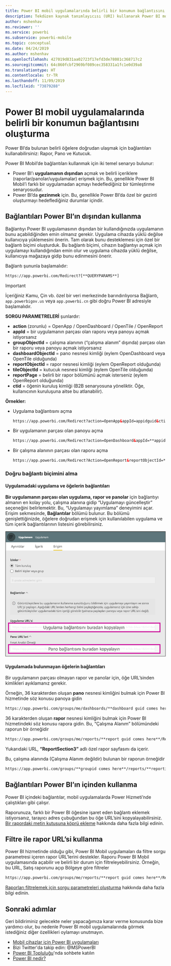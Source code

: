 ```yaml
---
title: Power BI mobil uygulamalarında belirli bir konumun bağlantısını oluşturma
description: Tekdüzen kaynak tanımlayıcısı (URI) kullanarak Power BI mobil uygulamasındaki belirli bir panonun, kutucuğun veya raporun ayrıntılı bağlantısını oluşturmayı öğrenin.
author: mshenhav
ms.reviewer: ''
ms.service: powerbi
ms.subservice: powerbi-mobile
ms.topic: conceptual
ms.date: 04/24/2019
ms.author: mshenhav
ms.openlocfilehash: 427019d831aa02723f17efd3de78081c368717c2
ms.sourcegitcommit: 64c860fcbf2969bf089cec358331a1fc1e0d39a8
ms.translationtype: HT
ms.contentlocale: tr-TR
ms.lasthandoff: 11/09/2019
ms.locfileid: "73879288"
---
```

# <a name="create-a-link-to-a-specific-location-in-the-power-bi-mobile-apps"></a>Power BI mobil uygulamalarında belirli bir konumun bağlantısını oluşturma
Power BI’da bulunan belirli öğelere doğrudan ulaşmak için bağlantıları kullanabilirsiniz: Rapor, Pano ve Kutucuk.

Power BI Mobil’de bağlantıları kullanmak için iki temel senaryo bulunur: 

* Power BI’ı **uygulamanın dışından** açmak ve belirli içeriklere (raporlar/panolar/uygulamalar) erişmek için. Bu, genellikle Power BI Mobil’i farklı bir uygulamadan açmayı hedeflediğiniz bir tümleştirme senaryosudur. 
* Power BI’da **gezinmek** için. Bu, genellikle Power BI’da özel bir gezinti oluşturmayı hedeflediğiniz durumlar içindir.


## <a name="use-links-from-outside-of-power-bi"></a>Bağlantıları Power BI’ın dışından kullanma
Bağlantıyı Power BI uygulamasının dışından bir kullandığınızda uygulamanın bunu açabildiğinden emin olmanız gerekir. Uygulama cihazda yüklü değilse kullanıcıya yüklemesini önerin. Tam olarak bunu desteklemesi için özel bir bağlantı biçimi oluşturduk. Bu bağlantı biçimi, cihazın bağlantıyı açmak için uygulamayı kullandığından emin olur ve uygulama cihazda yüklü değilse, kullanıcıya mağazaya gidip bunu edinmesini önerir.

Bağlantı şununla başlamalıdır:  
```html
https://app.powerbi.com/Redirect?[**QUERYPARAMS**]
```

> [!IMPORTANT]
> İçeriğiniz Kamu, Çin vb. özel bir veri merkezinde barındırılıyorsa Bağlantı, `app.powerbigov.us` veya `app.powerbi.cn` gibi doğru Power BI adresiyle başlamalıdır.   
>


**SORGU PARAMETRELERİ** şunlardır:
* **action** (zorunlu) = OpenApp / OpenDashboard / OpenTile / OpenReport
* **appId** = bir uygulamanın parçası olan raporu veya panoyu açmak istiyorsanız 
* **groupObjectId** = çalışma alanının (“çalışma alanım” dışında) parçası olan bir raporu veya panoyu açmak istiyorsanız
* **dashboardObjectId** = pano nesnesi kimliği (eylem OpenDashboard veya OpenTile olduğunda)
* **reportObjectId** = rapor nesnesi kimliği (eylem OpenReport olduğunda)
* **tileObjectId** = kutucuk nesnesi kimliği (eylem OpenTile olduğunda)
* **reportPage** = belirli bir rapor bölümünü açmak isterseniz (eylem OpenReport olduğunda)
* **ctid** = öğenin kuruluş kimliği (B2B senaryosuna yöneliktir. Öğe, kullanıcının kuruluşuna aitse bu atlanabilir).

**Örnekler:**

* Uygulama bağlantısını açma 
  ```html
  https://app.powerbi.com/Redirect?action=OpenApp&appId=appidguid&ctid=organizationid
  ```

* Bir uygulamanın parçası olan panoyu açma 
  ```html
  https://app.powerbi.com/Redirect?action=OpenDashboard&appId=**appidguid**&dashboardObjectId=**dashboardidguid**&ctid=**organizationid**
  ```

* Bir çalışma alanının parçası olan raporu açma
  ```html
  https://app.powerbi.com/Redirect?Action=OpenReport&reportObjectId=**reportidguid**&groupObjectId=**groupidguid**&reportPage=**ReportSectionName**
  ```

### <a name="how-to-get-the-right-link-format"></a>Doğru bağlantı biçimini alma

#### <a name="links-of-apps-and-items-in-app"></a>Uygulamadaki uygulama ve öğelerin bağlantıları

**Bir uygulamanın parçası olan uygulama, rapor ve panolar** için bağlantıyı almanın en kolay yolu, çalışma alanına gidip “Uygulamayı güncelleştir” seçeneğini belirlemektir. Bu, “Uygulamayı yayımlama” deneyimini açar. Erişim sekmesinde, **Bağlantılar** bölümü bulunur. Bu bölümü genişlettiğinizde, öğelere doğrudan erişmek için kullanılabilen uygulama ve tüm içerik bağlantılarının listesini görebilirsiniz.

![Power BI uygulama yayımlama bağlantıları ](./media/mobile-apps-links/mobile-link-copy-app-links.png)

#### <a name="links-of-items-not-in-app"></a>Uygulamada bulunmayan öğelerin bağlantıları 

Bir uygulamanın parçası olmayan rapor ve panolar için, öğe URL’sinden kimlikleri ayıklamanız gerekir.

Örneğin, 36 karakterden oluşan **pano** nesnesi kimliğini bulmak için Power BI hizmetinde söz konusu panoya gidin 

```html
https://app.powerbi.com/groups/me/dashboards/**dashboard guid comes here**?ctid=**organization id comes here**`
```

36 karakterden oluşan **rapor** nesnesi kimliğini bulmak için Power BI hizmetindeki söz konusu rapora gidin.
Bu, “Çalışma Alanım” bölümündeki raporun bir örneğidir

```html
https://app.powerbi.com/groups/me/reports/**report guid comes here**/ReportSection3?ctid=**organization id comes here**`
```
Yukarıdaki URL, **“ReportSection3”** adlı özel rapor sayfasını da içerir.

Bu, çalışma alanında (Çalışma Alanım değildir) bulunan bir raporun örneğidir

```html
https://app.powerbi.com/groups/**groupid comes here**/reports/**reportid comes here**/ReportSection1?ctid=**organizationid comes here**
```

## <a name="use-links-inside-power-bi"></a>Bağlantıları Power BI’ın içinden kullanma

Power BI içindeki bağlantılar, mobil uygulamalarda Power Hizmeti’nde çalıştıkları gibi çalışır.

Raporunuza, farklı bir Power BI öğesine işaret eden bağlantı eklemek istiyorsanız, tarayıcı adres çubuğundan bu öğe URL’sini kopyalayabilirsiniz. [Bir rapordaki metin kutusuna köprü ekleme](https://docs.microsoft.com/power-bi/service-add-hyperlink-to-text-box) hakkında daha fazla bilgi edinin.

## <a name="use-report-url-with-filter"></a>Filtre ile rapor URL’si kullanma
Power BI hizmetinde olduğu gibi, Power BI Mobil uygulamaları da filtre sorgu parametresi içeren rapor URL’lerini destekler. Raporu Power BI Mobil uygulamasında açabilir ve belirli bir durum için filtreleyebilirsiniz. Örneğin, bu URL, Satış raporunu açıp Bölgeye göre filtreler

```html
https://app.powerbi.com/groups/me/reports/**report guid comes here**/ReportSection3?ctid=**organization id comes here**&filter=Store/Territory eq 'NC'
```

[Raporları filtrelemek için sorgu parametreleri oluşturma](https://docs.microsoft.com/power-bi/service-url-filters) hakkında daha fazla bilgi edinin.

## <a name="next-steps"></a>Sonraki adımlar
Geri bildiriminiz gelecekte neler yapacağımıza karar verme konusunda bize yardımcı olur, bu nedenle Power BI mobil uygulamalarında görmek istediğiniz diğer özellikleri oylamayı unutmayın. 

* [Mobil cihazlar için Power BI uygulamaları](mobile-apps-for-mobile-devices.md)
* Bizi Twitter'da takip edin: @MSPowerBI
* [Power BI Topluluğu](https://community.powerbi.com/)'nda sohbete katılın
* [Power BI nedir?](../../fundamentals/power-bi-overview.md)

